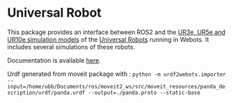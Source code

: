 # Universal Robot

This package provides an interface between ROS2 and the [UR3e, UR5e and UR10e simulation models](https://cyberbotics.com/doc/guide/ure) of the [Universal Robots](https://www.universal-robots.com) running in Webots.
It includes several simulations of these robots.

Documentation is available [here](https://github.com/cyberbotics/webots_ros2/wiki/Example-Universal-Robots).

Urdf generated from moveit package with : `python -m urdf2webots.importer --input=/home/ubb/Documents/ros/moveit2_ws/src/moveit_resources/panda_description/urdf/panda.urdf --output=./panda.proto --static-base`